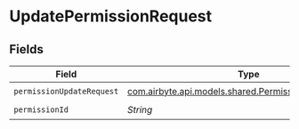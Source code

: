 # UpdatePermissionRequest


## Fields

| Field                                                                                                   | Type                                                                                                    | Required                                                                                                | Description                                                                                             |
| ------------------------------------------------------------------------------------------------------- | ------------------------------------------------------------------------------------------------------- | ------------------------------------------------------------------------------------------------------- | ------------------------------------------------------------------------------------------------------- |
| `permissionUpdateRequest`                                                                               | [com.airbyte.api.models.shared.PermissionUpdateRequest](../../models/shared/PermissionUpdateRequest.md) | :heavy_check_mark:                                                                                      | N/A                                                                                                     |
| `permissionId`                                                                                          | *String*                                                                                                | :heavy_check_mark:                                                                                      | N/A                                                                                                     |